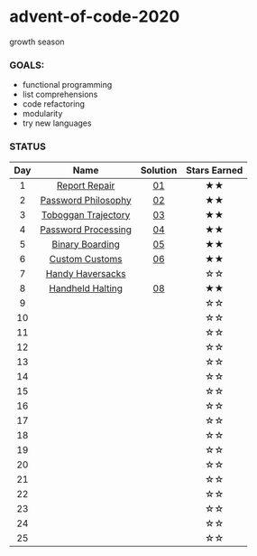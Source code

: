 # advent-of-code-2020
growth season

### GOALS:
* functional programming
* list comprehensions
* code refactoring
* modularity
* try new languages

### STATUS

| Day | Name | Solution | Stars Earned |
| :------: | :-------------------: | :--------------: | :--------------: |
| 1 | [Report Repair](https://adventofcode.com/2020/day/1) | [01](day01/report-repair.py) | ★★ |
| 2 | [Password Philosophy](https://adventofcode.com/2020/day/2) | [02](day02/password-philosophy.py) | ★★ |
| 3 | [Toboggan Trajectory](https://adventofcode.com/2020/day/3) | [03](day03/toboggan-trajectory.py) | ★★ |
| 4 | [Password Processing](https://adventofcode.com/2020/day/4) | [04](day04/password-processing.py) | ★★ |
| 5 | [Binary Boarding](https://adventofcode.com/2020/day/5) | [05](day05/binary-boarding.py) | ★★ |
| 6 | [Custom Customs](https://adventofcode.com/2020/day/6) | [06](day06/custom-customs.py) | ★★ |
| 7 | [Handy Haversacks](https://adventofcode.com/2020/day/7) |  | ☆☆ |
| 8 | [Handheld Halting](https://adventofcode.com/2020/day/8) | [08](day08/handheld-halting.py) | ★★ |
| 9 |  |  | ☆☆ |
| 10 |  |  | ☆☆ |
| 11 |  |  | ☆☆ |
| 12 |  |  | ☆☆ |
| 13 |  |  | ☆☆ |
| 14 |  |  | ☆☆ |
| 15 |  |  | ☆☆ |
| 16 |  |  | ☆☆ |
| 17 |  |  | ☆☆ |
| 18 |  |  | ☆☆ |
| 19 |  |  | ☆☆ |
| 20 |  |  | ☆☆ |
| 21 |  |  | ☆☆ |
| 22 |  |  | ☆☆ |
| 23 |  |  | ☆☆ |
| 24 |  |  | ☆☆ |
| 25 |  |  | ☆☆ |
